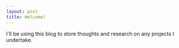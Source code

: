```yaml
---
layout: post
title: Welcome!
---
```


I'll be using this blog to store thoughts and research on any projects I undertake.
